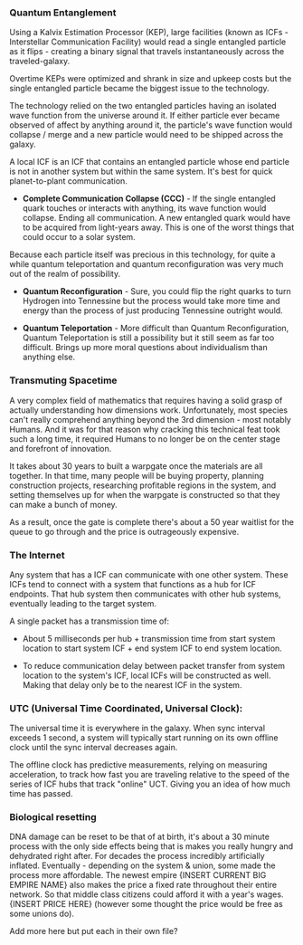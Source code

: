 
### Quantum Entanglement

Using a Kalvix Estimation Processor (KEP), large facilities (known as ICFs - Interstellar Communication Facility) would read a single entangled particle as it flips - creating a binary signal that travels instantaneously across the traveled-galaxy.

Overtime KEPs were optimized and shrank in size and upkeep costs but the single entangled particle became the biggest issue to the technology.

The technology relied on the two entangled particles having an isolated wave function from the universe around it. If either particle ever became observed of affect by anything around it, the particle's wave function would collapse / merge and a new particle would need to be shipped across the galaxy.

A local ICF is an ICF that contains an entangled particle whose end particle is not in another system but within the same system. It's best for quick planet-to-plant communication.

* **Complete Communication Collapse (CCC)** - If the single entangled quark touches or interacts with anything, its wave function would collapse. Ending all communication. A new entangled quark would have to be acquired from light-years away. This is one of the worst things that could occur to a solar system.

Because each particle itself was precious in this technology, for quite a while quantum teleportation and quantum reconfiguration was very much out of the realm of possibility.

* **Quantum Reconfiguration** - Sure, you could flip the right quarks to turn Hydrogen into Tennessine but the process would take more time and energy than the process of just producing Tennessine outright would.

* **Quantum Teleportation** - More difficult than Quantum Reconfiguration, Quantum Teleportation is still a possibility but it still seem as far too difficult. Brings up more moral questions about individualism than anything else.

### Transmuting Spacetime

A very complex field of mathematics that requires having a solid grasp of actually understanding how dimensions work. Unfortunately, most species can't really comprehend anything beyond the 3rd dimension - most notably Humans. And it was for that reason why cracking this technical feat took such a long time, it required Humans to no longer be on the center stage and forefront of innovation.

It takes about 30 years to built a warpgate once the materials are all together. In that time, many people will be buying property, planning construction projects, researching profitable regions in the system, and setting themselves up for when the warpgate is constructed so that they can make a bunch of money.

As a result, once the gate is complete there's about a 50 year waitlist for the queue to go through and the price is outrageously expensive.


### The Internet

Any system that has a ICF can communicate with one other system. These ICFs tend to connect with a system that functions as a hub for ICF endpoints. That hub system then communicates with other hub systems, eventually leading to the target system.

A single packet has a transmission time of:

* About 5 milliseconds per hub + transmission time from start system location to start system ICF + end system ICF to end system location.

* To reduce communication delay between packet transfer from system location to the system's ICF, local ICFs will be constructed as well. Making that delay only be to the nearest ICF in the system.

### UTC (Universal Time Coordinated, Universal Clock):

The universal time it is everywhere in the galaxy. When sync interval exceeds 1 second, a system will typically start running on its own offline clock until the sync interval decreases again.

The offline clock has predictive measurements, relying on measuring acceleration, to track how fast you are traveling relative to the speed of the series of ICF hubs that track "online" UCT. Giving you an idea of how much time has passed.

### Biological resetting

DNA damage can be reset to be that of at birth, it's about a 30 minute process with the only side effects being that is makes you really hungry and dehydrated right after. For decades the process incredibly artificially inflated. Eventually - depending on the system & union, some made the process more affordable. The newest empire {INSERT CURRENT BIG EMPIRE NAME} also makes the price a fixed rate throughout their entire network. So that middle class citizens could afford it with a year's wages. {INSERT PRICE HERE} (however some thought the price would be free as some unions do).

Add more here but put each in their own file?


